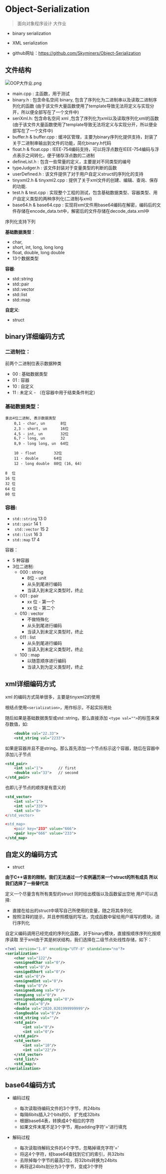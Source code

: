# Object-Serialization

> 面向对象程序设计 大作业

* binary serialization 
* XML serialization

* github网址：https://github.com/Skyminers/Object-Serialization

## 文件结构

![OOP大作业.png](https://i.loli.net/2020/07/05/FeHYLiVTnQwqWUc.png)

* main.cpp : 主函数，用于测试
* binary.h : 包含命名空间 binary, 包含了序列化为二进制串以及读取二进制序列化的函数 (由于该文件大量函数使用了template导致无法将定义与实现分开，所以便全部写在了一个文件中)
* seriXml.h: 包含命名空间 xml ,包含了序列化为xml以及读取序列化xml的函数 (由于该文件大量函数使用了template导致无法将定义与实现分开，所以便全部写在了一个文件中)
* buffer.h & buffer.cpp : 缓冲区管理，主要为binary序列化提供支持，封装了关于二进制串输出到文件的功能，简化binary.h代码
* float.h & float.cpp : IEEE-754编码支持，可以将浮点数在IEEE-754编码与浮点表示之间转化，便于储存浮点数的二进制
* defineList.h : 包含一些常量的定义，主要是对不同类型的编号
* typeJudger.h : 该文件封装对于变量类型的判断的函数
* userDefined.h : 该文件提供了对于用户自定义struct的序列化的支持
* tinyxml2.h & tinyxml2.cpp : 提供了关于xml文件的创建、编辑、查询、保存的功能.
* test.h & test.cpp : 实现整个工程的测试，包含基础数据类型、容器类型、用户自定义类型的两种序列化(二进制与xml)
* base64.h & base64.cpp : 实现将xml文件用base64编码在解密，编码后的文件存储在encode_data.txt中，解密后的文件存储在decode_data.xml中

序列化支持下列

**基础数据类型**：
* char,
* short, int, long, long long
* float, double, long double
* 13个数据类型

**容器**:
* std::string
* std::pair
* std::vector
* std::list
* std::map

**自定义**:
* struct

## binary详细编码方式

### 二进制位：
前两个二进制位表示数据种类
* 00 : 基础数据类型
* 01 : 容器
* 10 : 自定义
* 11 : 未定义 - （在容器中用于结束条件判定）

### 基础数据类型：

    拿出4位二进制, 表示数据类型
        0,1 - char, un       8位
        2,3 - short, un      16位
        4,5 - int, un        32位
        6,7 - long, un       32
        8,9 - long long, un  64位

        10 - float        32位
        11 - double       64位
        12 - long double  80位 (16, 64)

    8  位
    16 位
    32 位
    64 位
    80 位

### **容器**:

* `std::string`  13  0
* `std::pair`    14  1
* ` std::vector` 15  2
* `std::list`    16  3
* `std::map`     17  4

容器：
* 5 种容器
* 3位二进制:
    * 000 : string
        * 8位 - unit
        * 从头到尾进行编码
        * 当读入到未定义类型时，终止
    * 001 : pair
        * xx 位 - 第一个
        * xx 位 - 第二个
    * 010 : vector
        * 不做特殊化
        * 从头到尾进行编码
        * 当读入到未定义类型时，终止
    * 011 : list
        * 从头到尾进行编码
        * 当读入到未定义类型时，终止
    * 100 : map
        * 以随意顺序进行编码
        * 当读入到为定义类型时，终止


## xml详细编码方式

xml 的编码方式简单很多，主要是tinyxml2的使用

根结点使用` <serialization> `，用作标示，不起实际用处

随后如果是基础数据类型或std::string，那么直接添加 `<type val="">`的标签来保存数值，如:
```xml
    <double val="22.33">
    <std_string val="2233">
```
如果是容器并且不是string，那么首先添加一个节点标示这个容器，随后在容器中添加儿子节点
```xml
<std_pair>
    <int val="1">       // first
    <double val="33">   // second
</std_pair>
```
也即儿子节点的顺序是有意义的
```xml
<std_vector>
    <int val="1">
    <int val="333">
    <int val="0>
</std_vector>

<std_map>
    <pair key="233" value="666">
    <pair key="666" value="233">
</std_map>
```
## 自定义的编码方式

* struct

**由于C++语言的限制，我们无法通过一个实例遍历来一个struct的所有成员**
**所以我们选择了一些替代法**

定义一个尽量含有所有类型的struct
同时给出模版以及函数留出空地
用户可以选择:
* 直接在给出的struct中填写自己所使用的变量，随之将其序列化
* 按照注释的提示，并且参照模版的写法，完成函数中留给用户填写的模块，进行序列化

自定义编码调用已经完成的序列化函数，对于binary模块，直接按顺序序列化按顺序读取
至于xml由于其是树状结构，我们选择在二级节点处线性存储，如下：
```xml
<?xml version="1.0" encoding="UTF-8" standalone="no"?>
<serialization>
    <char val="122"/>
    <unsignedChar val="0"/>
    <short val="0"/>
    <unsigedShort val="0"/>
    <int val="0"/>
    <unsignedInt val="0"/>
    <long val="0"/>
    <unsignedLong val="0"/>
    <longLong val="0"/>
    <unsignedLongLong val="0"/>
    <float val="0"/>
    <double val="2020.0201999999999"/>
    <longDouble val="0"/>
    <std_string val=""/>
    <std_pair>
        <int val="0"/>
        <int val="0"/>
    </std_pair>
    <std_vector>
        <int val="10"/>
        <int val="22"/>
    </std_vector>
    <std_list/>
    <std_map/>
</serialization>
```
## base64编码方式

* 编码过程
    * 每次读取待编码文件的3个字节，共24bits
    * 每隔6bits插入2个bits的0， 扩充成32bits
    * 根据base64表，转换成4个相应的字符
    * 如果文件末尾不足3个字节，用padding字符'='进行填充

* 解码过程
    * 每次读取待解码文件的4个字节，忽略掉填充字符'='
    * 将这4个字符，经base64查找到它们的索引，共32bits
    * 去除掉每个字节的最高2位，将32bits转换为24bits
    * 再将这24bits划分为3个字节，变成3个字符
